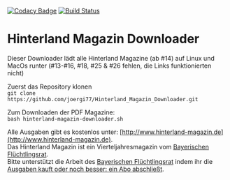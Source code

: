 [![Codacy Badge](https://api.codacy.com/project/badge/Grade/15cdd52dbc2b4525a71fc836dbcc0426)](https://www.codacy.com/app/joergi/Hinterland_Magazin_Downloader?utm_source=github.com&utm_medium=referral&utm_content=joergi/Hinterland_Magazin_Downloader&utm_campaign=badger)
[![Build Status](https://travis-ci.org/joergi/Hinterland_Magazin_Downloader.svg?branch=master)](https://travis-ci.org/joergi/Hinterland_Magazin_Downloader)

# Hinterland Magazin Downloader

Dieser Downloader lädt alle Hinterland Magazine (ab #14) auf Linux und MacOs runter 
(#13-#16, #18, #25 & #26 fehlen, die Links funktionierten nicht)

Zuerst das Repository klonen  
`git clone https://github.com/joergi77/Hinterland_Magazin_Downloader.git`   

Zum Downloaden der PDF Magazine:  
`bash hinterland-magazin-downloader.sh`

Alle Ausgaben gibt es kostenlos unter: [http://www.hinterland-magazin.de](http://www.hinterland-magazin.de).  
Das Hinterland Magazin ist ein Vierteljahresmagazin vom [Bayerischen Flüchtlingsrat](http://www.fluechtlingsrat-bayern.de).  
Bitte unterstützt die Arbeit des [Bayerischen Flüchtlingsrat](http://www.fluechtlingsrat-bayern.de) indem ihr die [Ausgaben kauft oder noch besser: ein Abo abschließt](http://www.hinterland-magazin.de/bestellen.php).
